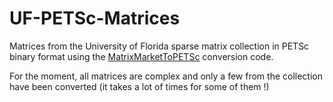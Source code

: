 UF-PETSc-Matrices
=================

Matrices from the University of Florida sparse matrix collection in PETSc binary format using the [MatrixMarketToPETSc][1] conversion code.


For the moment, all matrices are complex and only a few from the collection have been converted (it takes a lot of times for some of them !)

[1]: https://github.com/Perif/MatrixMarketToPETSc